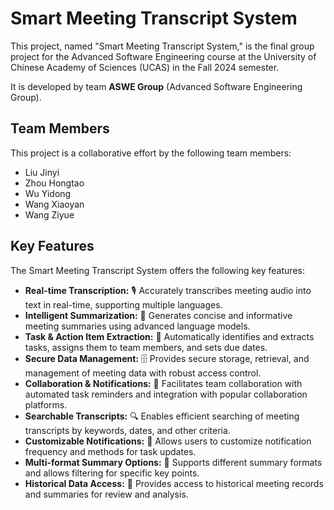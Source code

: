 # Smart Meeting Transcript System

This project, named "Smart Meeting Transcript System," is the final group project for the Advanced Software Engineering course at the University of Chinese Academy of Sciences (UCAS) in the Fall 2024 semester.

It is developed by team **ASWE Group** (Advanced Software Engineering Group).

## Team Members

This project is a collaborative effort by the following team members:

* Liu Jinyi
* Zhou Hongtao
* Wu Yidong
* Wang Xiaoyan
* Wang Ziyue

## Key Features

The Smart Meeting Transcript System offers the following key features:

* **Real-time Transcription:** 🎙️ Accurately transcribes meeting audio into text in real-time, supporting multiple languages.
* **Intelligent Summarization:** 🧠 Generates concise and informative meeting summaries using advanced language models.
* **Task & Action Item Extraction:** 🎯 Automatically identifies and extracts tasks, assigns them to team members, and sets due dates.
* **Secure Data Management:** 🗄️ Provides secure storage, retrieval, and management of meeting data with robust access control.
* **Collaboration & Notifications:** 🤝 Facilitates team collaboration with automated task reminders and integration with popular collaboration platforms.
* **Searchable Transcripts:** 🔍 Enables efficient searching of meeting transcripts by keywords, dates, and other criteria.
* **Customizable Notifications:** 🔔 Allows users to customize notification frequency and methods for task updates.
* **Multi-format Summary Options:** 📄 Supports different summary formats and allows filtering for specific key points.
* **Historical Data Access:** 📅 Provides access to historical meeting records and summaries for review and analysis.
